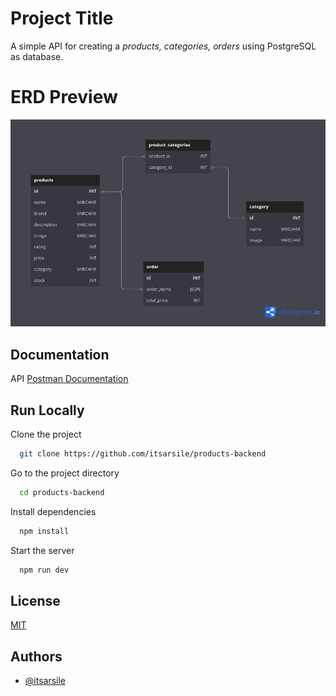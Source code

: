 
# Project Title

A simple API for creating a *products, categories, orders* using PostgreSQL as database.

# ERD Preview

![ERD](erd.png)

## Documentation
API
[Postman Documentation]([https://linktodocumentation](https://documenter.getpostman.com/view/26499621/2s93sjT8DL))

  
## Run Locally

Clone the project

```bash
  git clone https://github.com/itsarsile/products-backend
```

Go to the project directory

```bash
  cd products-backend
```

Install dependencies

```bash
  npm install
```

Start the server

```bash
  npm run dev
```


## License

[MIT](https://choosealicense.com/licenses/mit/)


## Authors

- [@itsarsile](https://www.github.com/itsarsile)

